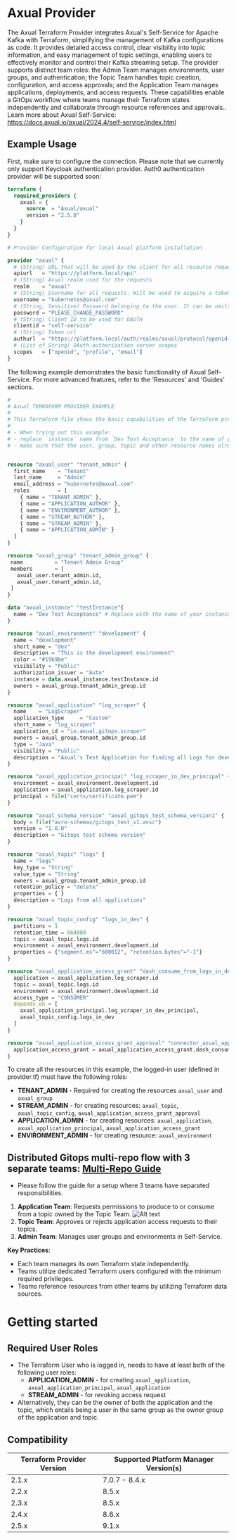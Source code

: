 # Axual Provider

The Axual Terraform Provider integrates Axual's Self-Service for Apache Kafka with Terraform, simplifying the management of Kafka configurations as code. It provides detailed access control, clear visibility into topic information, and easy management of topic settings, enabling users to effectively monitor and control their Kafka streaming setup. The provider supports distinct team roles: the Admin Team manages environments, user groups, and authentication; the Topic Team handles topic creation, configuration, and access approvals; and the Application Team manages applications, deployments, and access requests. These capabilities enable a GitOps workflow where teams manage their Terraform states independently and collaborate through resource references and approvals.. Learn more about Axual Self-Service: https://docs.axual.io/axual/2024.4/self-service/index.html

## Example Usage

First, make sure to configure the connection. Please note that we currently only support Keycloak authentication provider. Auth0 authentication provider will be supported soon:

```terraform
terraform {
  required_providers {
    axual = {
      source  = "Axual/axual"
      version = "2.5.0"
    }
  }
}

# Provider Configuration for local Axual platform installation

provider "axual" {
  # (String) URL that will be used by the client for all resource requests
  apiurl   = "https://platform.local/api"
  # (String) Axual realm used for the requests
  realm    = "axual"
  # (String) Username for all requests. Will be used to acquire a token. It can be omitted if the environment variable AXUAL_AUTH_USERNAME is used.
  username = "kubernetes@axual.com"
  # (String, Sensitive) Password belonging to the user. It can be omitted if the environment variable AXUAL_AUTH_PASSWORD is used.
  password = "PLEASE_CHANGE_PASSWORD"
  # (String) Client ID to be used for OAUTH
  clientid = "self-service"
  # (String) Token url
  authurl  = "https://platform.local/auth/realms/axual/protocol/openid-connect/token"
  # (List of String) OAuth authorization server scopes
  scopes   = ["openid", "profile", "email"]
}
```

The following example demonstrates the basic functionality of Axual Self-Service. For more advanced features, refer to the 'Resources' and 'Guides' sections.

```terraform
#
# Axual TERRAFORM PROVIDER EXAMPLE
#
# This TerraForm file shows the basic capabilities of the TerraForm provider for Axual
#
# - When trying out this example:
# - replace `instance` name from `Dev Test Acceptance` to the name of your instance.
# - make sure that the user, group, topic and other resource names already do not exist in the environment


resource "axual_user" "tenant_admin" {
  first_name    = "Tenant"
  last_name     = "Admin"
  email_address = "kubernetes@axual.com"
  roles         = [
    { name = "TENANT_ADMIN" },
    { name = "APPLICATION_AUTHOR" },
    { name = "ENVIRONMENT_AUTHOR" },
    { name = "STREAM_AUTHOR" },
    { name = "STREAM_ADMIN" },
    { name = "APPLICATION_ADMIN" }
  ]
}

resource "axual_group" "tenant_admin_group" {
 name          = "Tenant Admin Group"
 members       = [
   axual_user.tenant_admin.id,
   axual_user.tenant_admin.id,
 ]
}

data "axual_instance" "testInstance"{
  name = "Dev Test Acceptance" # Replace with the name of your instance
}

resource "axual_environment" "development" {
  name = "development"
  short_name = "dev"
  description = "This is the development environment"
  color = "#19b9be"
  visibility = "Public"
  authorization_issuer = "Auto"
  instance = data.axual_instance.testInstance.id
  owners = axual_group.tenant_admin_group.id
}

resource "axual_application" "log_scraper" {
  name    = "LogScraper"
  application_type     = "Custom"
  short_name = "log_scraper"
  application_id = "io.axual.gitops.scraper"
  owners = axual_group.tenant_admin_group.id
  type = "Java"
  visibility = "Public"
  description = "Axual's Test Application for finding all Logs for developers"
}

resource "axual_application_principal" "log_scraper_in_dev_principal" {
  environment = axual_environment.development.id
  application = axual_application.log_scraper.id
  principal = file("certs/certificate.pem")
}

resource "axual_schema_version" "axual_gitops_test_schema_version1" {
  body = file("avro-schemas/gitops_test_v1.avsc")
  version = "1.0.0"
  description = "Gitops test schema version"
}

resource "axual_topic" "logs" {
  name = "logs"
  key_type = "String"
  value_type = "String"
  owners = axual_group.tenant_admin_group.id
  retention_policy = "delete"
  properties = { }
  description = "Logs from all applications"
}

resource "axual_topic_config" "logs_in_dev" {
  partitions = 1
  retention_time = 864000
  topic = axual_topic.logs.id
  environment = axual_environment.development.id
  properties = {"segment.ms"="600012", "retention.bytes"="-1"}
}

resource "axual_application_access_grant" "dash_consume_from_logs_in_dev" {
  application = axual_application.log_scraper.id
  topic = axual_topic.logs.id
  environment = axual_environment.development.id
  access_type = "CONSUMER"
  depends_on = [
    axual_application_principal.log_scraper_in_dev_principal,
    axual_topic_config.logs_in_dev
  ]
}

resource "axual_application_access_grant_approval" "connector_axual_application_access_grant_approval"{
  application_access_grant = axual_application_access_grant.dash_consume_from_logs_in_dev.id
}
```

To create all the resources in this example, the logged-in user (defined in provider.tf) must have the following roles:

- **TENANT_ADMIN** - Required for creating the resources `axual_user` and `axual_group`
- **STREAM_ADMIN** - for creating resources: `axual_topic`, `axual_topic_config`, `axual_application_access_grant_approval`
- **APPLICATION_ADMIN** - for creating resources: `axual_application`, `axual_application_principal`, `axual_application_access_grant`
- **ENVIRONMENT_ADMIN** - for creating resource: `axual_environment`

## Distributed Gitops multi-repo flow with 3 separate teams: [Multi-Repo Guide](guides/multi-repo.md)
- Please follow the guide for a setup where 3 teams have separated responsibilities.

1. **Application Team**: Requests permissions to produce to or consume from a topic owned by the Topic Team.
![Alt text](distributed_gitops_flow.png)
2. **Topic Team**: Approves or rejects application access requests to their topics.
3. **Admin Team**: Manages user groups and environments in Self-Service.

**Key Practices**:
- Each team manages its own Terraform state independently.
- Teams utilize dedicated Terraform users configured with the minimum required privileges.
- Teams reference resources from other teams by utilizing Terraform data sources.

# Getting started
## Required User Roles
- The Terraform User who is logged in, needs to have at least both of the following user roles:
  - **APPLICATION_ADMIN** - for creating `axual_application`, `axual_application_principal`, `axual_application`
  - **STREAM_ADMIN** - for revoking access request
- Alternatively, they can be the owner of both the application and the topic, which entails being a user in the same group as the owner group of the application and topic.


## Compatibility
| Terraform Provider Version | Supported Platform Manager Version(s) |
|----------------------------|---------------------------------------|
| 2.1.x                      | 7.0.7 - 8.4.x                        |
| 2.2.x                      | 8.5.x                                |
| 2.3.x                      | 8.5.x                                |
| 2.4.x                      | 8.6.x                                |
| 2.5.x                      | 9.1.x                                |
